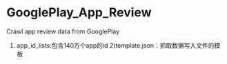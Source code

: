# GooglePlay_App_Review
Crawl app review data from GooglePlay
1) app_id_lists:包含140万个app的id
2)template.json：抓取数据写入文件的模板
